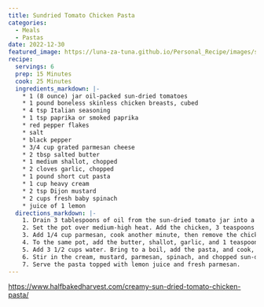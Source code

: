 ```yaml
---
title: Sundried Tomato Chicken Pasta
categories:
  - Meals
  - Pastas
date: 2022-12-30
featured_image: https://luna-za-tuna.github.io/Personal_Recipe/images/sundried_tomato_chicken_pasta.jpg
recipe:
  servings: 6
  prep: 15 Minutes
  cook: 25 Minutes
  ingredients_markdown: |-
    * 1 (8 ounce) jar oil-packed sun-dried tomatoes
    * 1 pound boneless skinless chicken breasts, cubed
    * 4 tsp Italian seasoning
    * 1 tsp paprika or smoked paprika
    * red pepper flakes
    * salt
    * black pepper
    * 3/4 cup grated parmesan cheese
    * 2 tbsp salted butter
    * 1 medium shallot, chopped
    * 2 cloves garlic, chopped
    * 1 pound short cut pasta
    * 1 cup heavy cream
    * 2 tsp Dijon mustard
    * 2 cups fresh baby spinach
    * juice of 1 lemon
  directions_markdown: |-
    1. Drain 3 tablespoons of oil from the sun-dried tomato jar into a large pot or skillet with sides. Chop the sun-dried tomatoes and set aside.
    2. Set the pot over medium-high heat. Add the chicken, 3 teaspoons Italian seasoning, the paprika, and a pinch each of red pepper flakes, salt, and pepper. Cook until golden brown, 5 minutes. 
    3. Add 1/4 cup parmesan, cook another minute, then remove the chicken from the pot.
    4. To the same pot, add the butter, shallot, garlic, and 1 teaspoon Italian seasoning. Cook until fragrant, about 3 minutes. 
    5. Add 3 1/2 cups water. Bring to a boil, add the pasta, and cook, stirring often, until the pasta is al dente, 8 minutes. 
    6. Stir in the cream, mustard, parmesan, spinach, and chopped sun-dried tomatoes. Slide the chicken and any juices left on the plate.
    7. Serve the pasta topped with lemon juice and fresh parmesan. 
---
```

<https://www.halfbakedharvest.com/creamy-sun-dried-tomato-chicken-pasta/>